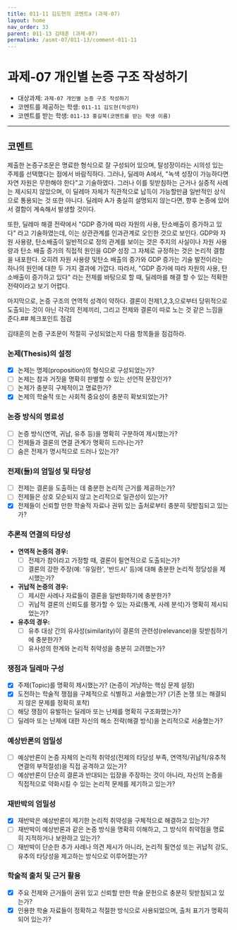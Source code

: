 ```yaml
---
title: 011-11 김도현의 코멘트a (과제-07) 
layout: home
nav_order: 33
parent: 011-13 김태훈 (과제-07)
permalink: /asmt-07/011-13/comment-011-11
---
```


# 과제-07 개인별 논증 구조 작성하기

- 대상과제: `과제-07 개인별 논증 구조 작성하기`
- 코멘트를 제공하는 학생: `011-11 김도현(작성자)` 
- 코멘트를 받는 학생: `011-13 홍길북(코멘트를 받는 학생 이름)` 

---

## 코멘트

제출한 논증구조문은 명료한 형식으로 잘 구성되어 있으며, 탈성장이라는 시의성 있는 주제를 선택했다는 점에서 바람직하다.
그러나, 딜레마 A에서, "녹색 성장이 가능하다면 자연 자원은 무한해야 한다"고 기술하였다. 그러나 이를 뒷받침하는 근거나 실증적 사례는 제시되지 않았으며, 이 딜레마 자체가 직관적으로 납득이 가능할만큼 일반적인 상식으로 통용되는 것 또한 아니다. 딜레마 A가 충실히 설명되지 않는다면, 향후 논증에 있어서 결함이 계속해서 발생할 것이다.

또한, 딜레마 해결 전략에서 "GDP 증가에 따라 자원의 사용, 탄소배출이 증가하고 있다" 라고 기술하였는데, 이는 상관관계를 인과관계로 오인한 것으로 보인다. GDP와 자원 사용량, 탄소배출이 일반적으로 정의 관계를 보이는 것은 주지의 사실이나 자원 사용량과 탄소 배출 증가의 직접적 원인을 GDP 성장 그 자체로 규정하는 것은 논리적 결함을 내포한다. 오히려 자원 사용량 및탄소 배출의 증가와 GDP 증가는 기술 발전이라는 하나의 원인에 대한 두 가지 결과에 가깝다. 따라서,  "GDP 증가에 따라 자원의 사용, 탄소배출이 증가하고 있다" 라는 전제를 바탕으로 할 때, 딜레마를 해결 할 수 있는 적확한 전략이라고 보기 어렵다.

마지막으로, 논증 구조의 연역적 성격이 약하다. 결론이 전제1,2,3,으로부터 당위적으로 도출되는 것이 아닌 각각의 전제끼리, 그리고 전제와 결론이 따로 노는 것 같은 느낌을 준다.## 체크포인트 점검

김태훈의 논증 구조문이 적절히 구성되었는지 다음 항목들을 점검하라.

### **논제(Thesis)의 설정**
- [x] 논제는 명제(proposition)의 형식으로 구성되었는가?
- [ ] 논제는 참과 거짓을 명확히 판별할 수 있는 선언적 문장인가?
- [ ] 논제가 충분히 구체적이고 명료한가?
- [x] 논제의 학술적 또는 사회적 중요성이 충분히 확보되었는가?

### **논증 방식의 명료성**
- [ ] 논증 방식(연역, 귀납, 유추 등)을 명확히 구분하여 제시했는가?
- [ ] 전제들과 결론의 연결 관계가 명확히 드러나는가?
- [ ] 숨은 전제가 명시적으로 드러나 있는가?

### **전제(들)의 엄밀성 및 타당성**
- [ ] 전제는 결론을 도출하는 데 충분한 논리적 근거를 제공하는가?
- [ ] 전제들은 상호 모순되지 않고 논리적으로 일관성이 있는가?
- [x] 전제들이 신뢰할 만한 학술적 자료나 권위 있는 출처로부터 충분히 뒷받침되고 있는가?

### **추론적 연결의 타당성**
- **연역적 논증의 경우:**
  - [ ] 전제가 참이라고 가정할 때, 결론이 필연적으로 도출되는가?
  - [ ] 결론의 강한 주장(예: '유일한', '반드시' 등)에 대해 충분한 논리적 정당성을 제시했는가?

- **귀납적 논증의 경우:**
  - [ ] 제시한 사례나 자료들이 결론을 일반화하기에 충분한가?
  - [ ] 귀납적 결론의 신뢰도를 평가할 수 있는 자료(통계, 사례 분석)가 명확히 제시되었는가?

- **유추의 경우:**
  - [ ] 유추 대상 간의 유사성(similarity)이 결론의 관련성(relevance)을 뒷받침하기에 충분한가?
  - [ ] 유사성의 한계와 논리적 취약성을 충분히 고려했는가?

### **쟁점과 딜레마 구성**
- [x] 주제(Topic)를 명확히 제시했는가? (논증이 겨냥하는 핵심 문제 설정)
- [x] 도전하는 학술적 쟁점을 구체적으로 식별하고 서술했는가? (기존 논쟁 또는 해결되지 않은 문제를 정확히 포착)
- [ ] 해당 쟁점이 유발하는 딜레마 또는 난제를 명확히 구조화했는가?
- [ ] 딜레마 또는 난제에 대한 자신의 해소 전략(해결 방식)을 논리적으로 서술했는가?

### **예상반론의 엄밀성**
- [ ] 예상반론이 논증 자체의 논리적 취약성(전제의 타당성 부족, 연역적/귀납적/유추적 연결의 부적절성)을 직접 공격하고 있는가?
- [ ] 예상반론이 단순히 결론과 반대되는 입장을 주장하는 것이 아니라, 자신의 논증을 직접적으로 약화시킬 수 있는 논리적 문제를 제기하고 있는가?

### **재반박의 엄밀성**
- [x] 재반박은 예상반론이 제기한 논리적 취약성을 구체적으로 해결하고 있는가?
- [ ] 재반박이 예상반론과 같은 논증 방식을 명확히 이해하고, 그 방식의 취약점을 명료히 지적하거나 보완하고 있는가?
- [ ] 재반박이 단순한 추가 사례나 의견 제시가 아니라, 논리적 필연성 또는 귀납적 강도, 유추의 타당성을 제고하는 방식으로 이루어졌는가?

### **학술적 출처 및 근거 활용**
- [x] 주요 전제와 근거들이 권위 있고 신뢰할 만한 학술 문헌으로 충분히 뒷받침되고 있는가?
- [x] 인용한 학술 자료들이 정확하고 적절한 방식으로 사용되었으며, 출처 표기가 명확히 되어 있는가?
